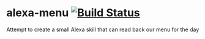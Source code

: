 # alexa-menu [![Build Status](https://travis-ci.org/witspirit/alexa-menu.svg?branch=master)](https://travis-ci.org/witspirit/alexa-menu)
Attempt to create a small Alexa skill that can read back our menu for the day
